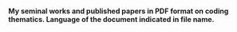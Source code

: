 #### My seminal works and published papers in PDF format on coding thematics. Language of the document indicated in file name.

